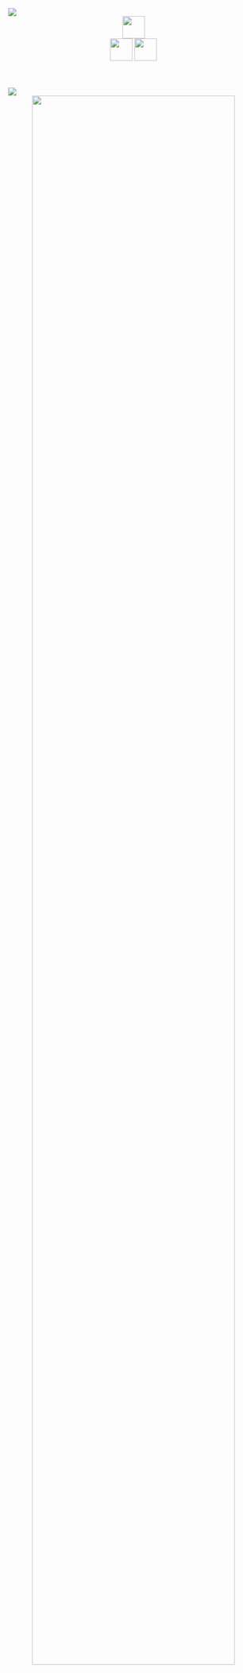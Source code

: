 <img src="https://github.com/user-attachments/assets/1ced62b3-d93b-42b1-88ba-2571053d7add" />

<div align="center">
   <code><img height="45" src="https://skillicons.dev/icons?i=java,kotlin,spring,mysql,postgresql,redis,express,nodejs,sequelize,nestjs&theme=light"></code><br>
   <code><img height="45" src="https://skillicons.dev/icons?i=react,tailwind,js,ts,flutter,html,css&theme=light"></code>
   <code><img height="45" src="https://skillicons.dev/icons?i=aws,firebase,docker,postman,git&theme=light"></code>
</div><br><br>

<br>

<img src="https://github.com/user-attachments/assets/dd566259-df27-4e1d-b76c-8c9f6df927e6" />

<br>

<div align="center">
   <img src="https://github.com/user-attachments/assets/d707a811-601e-40f5-a3e0-72b36de1dfd8" width="90%" />
</div>
